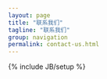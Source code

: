 ```yaml
---
layout: page
title: "联系我们"
tagline: "联系我们"
group: navigation
permalink: contact-us.html
---
```

{% include JB/setup %}
